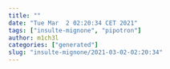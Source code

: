 ```yaml
---
title: ""
date: "Tue Mar  2 02:20:34 CET 2021"
tags: ["insulte-mignone", "pipotron"]
author: m1ch3l
categories: ["generated"]
slug: "insulte-mignone/2021-03-02-02:20:34"
---
```



